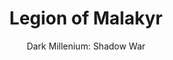 ---
title: Legion of Malakyr
subtitle: "Dark Millenium: Shadow War"
category: alien
parent: "Dark Millenium: Shadow War"
parentlink: /shadow-war/
---